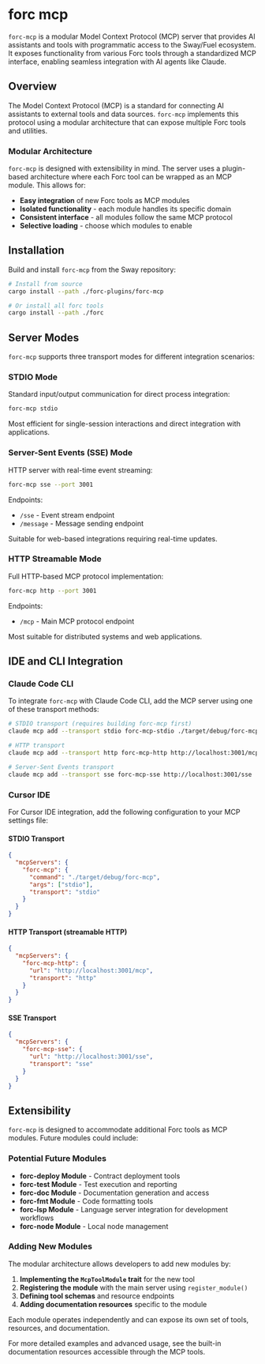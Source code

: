# forc mcp

`forc-mcp` is a modular Model Context Protocol (MCP) server that provides AI assistants and tools with programmatic access to the Sway/Fuel ecosystem.  
It exposes functionality from various Forc tools through a standardized MCP interface, enabling seamless integration with AI agents like Claude.

## Overview

The Model Context Protocol (MCP) is a standard for connecting AI assistants to external tools and data sources. `forc-mcp` implements this protocol using a modular architecture that can expose multiple Forc tools and utilities.

### Modular Architecture

`forc-mcp` is designed with extensibility in mind. The server uses a plugin-based architecture where each Forc tool can be wrapped as an MCP module. This allows for:

- **Easy integration** of new Forc tools as MCP modules
- **Isolated functionality** - each module handles its specific domain
- **Consistent interface** - all modules follow the same MCP protocol
- **Selective loading** - choose which modules to enable

## Installation

Build and install `forc-mcp` from the Sway repository:

```bash
# Install from source
cargo install --path ./forc-plugins/forc-mcp

# Or install all forc tools
cargo install --path ./forc
```

## Server Modes

`forc-mcp` supports three transport modes for different integration scenarios:

### STDIO Mode

Standard input/output communication for direct process integration:

```bash
forc-mcp stdio
```

Most efficient for single-session interactions and direct integration with applications.

### Server-Sent Events (SSE) Mode

HTTP server with real-time event streaming:

```bash
forc-mcp sse --port 3001
```

Endpoints:

- `/sse` - Event stream endpoint
- `/message` - Message sending endpoint

Suitable for web-based integrations requiring real-time updates.

### HTTP Streamable Mode

Full HTTP-based MCP protocol implementation:

```bash
forc-mcp http --port 3001
```

Endpoints:

- `/mcp` - Main MCP protocol endpoint

Most suitable for distributed systems and web applications.

## IDE and CLI Integration

### Claude Code CLI

To integrate `forc-mcp` with Claude Code CLI, add the MCP server using one of these transport methods:

```bash
# STDIO transport (requires building forc-mcp first)
claude mcp add --transport stdio forc-mcp-stdio ./target/debug/forc-mcp stdio

# HTTP transport
claude mcp add --transport http forc-mcp-http http://localhost:3001/mcp

# Server-Sent Events transport
claude mcp add --transport sse forc-mcp-sse http://localhost:3001/sse
```

### Cursor IDE

For Cursor IDE integration, add the following configuration to your MCP settings file:

#### STDIO Transport

```json
{
  "mcpServers": {
    "forc-mcp": {
      "command": "./target/debug/forc-mcp",
      "args": ["stdio"],
      "transport": "stdio"
    }
  }
}
```

#### HTTP Transport (streamable HTTP)

```json
{
  "mcpServers": {
    "forc-mcp-http": {
      "url": "http://localhost:3001/mcp",
      "transport": "http"
    }
  }
}
```

#### SSE Transport

```json
{
  "mcpServers": {
    "forc-mcp-sse": {
      "url": "http://localhost:3001/sse",
      "transport": "sse"
    }
  }
}
```

## Extensibility

`forc-mcp` is designed to accommodate additional Forc tools as MCP modules. Future modules could include:

### Potential Future Modules

- **forc-deploy Module** - Contract deployment tools
- **forc-test Module** - Test execution and reporting
- **forc-doc Module** - Documentation generation and access
- **forc-fmt Module** - Code formatting tools
- **forc-lsp Module** - Language server integration for development workflows
- **forc-node Module** - Local node management

### Adding New Modules

The modular architecture allows developers to add new modules by:

1. **Implementing the `McpToolModule` trait** for the new tool
2. **Registering the module** with the main server using `register_module()`
3. **Defining tool schemas** and resource endpoints
4. **Adding documentation resources** specific to the module

Each module operates independently and can expose its own set of tools, resources, and documentation.

For more detailed examples and advanced usage, see the built-in documentation resources accessible through the MCP tools.
